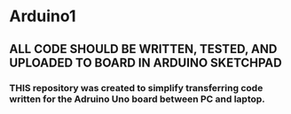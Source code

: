 # Arduino1

## ALL CODE SHOULD BE WRITTEN, TESTED, AND UPLOADED TO BOARD IN ARDUINO SKETCHPAD
### THIS repository was created to simplify transferring code written for the Adruino Uno board between PC and laptop.

